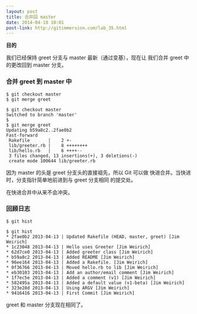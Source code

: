 ```yaml
---
layout: post
title: 合并回 master
date: 2014-04-18 10:01
post-link: http://gitimmersion.com/lab_35.html
---
```


**目的**

我们已经保持 greet 分支与 master 最新（通过变基），现在让
我们合并 greet 中的更改回到 master 分支。

### 合并 greet 到 master 中

```
$ git checkout master
$ git merge greet
```

```
$ git checkout master
Switched to branch 'master'
$
$ git merge greet
Updating b59a8c2..2fae0b2
Fast-forward
 Rakefile       |    2 +-
 lib/greeter.rb |    8 ++++++++
 lib/hello.rb   |    6 ++++--
 3 files changed, 13 insertions(+), 3 deletions(-)
 create mode 100644 lib/greeter.rb
```

因为 master 的头是 greet 分支头的直接祖先，所以 Git 可以做
快进合并。当快进时，分支指针简单地前进到与 greet 分支相同
的提交处。

在快进合并中从来不会冲突。

### 回顾日志

```
$ git hist
```

```
$ git hist
* 2fae0b2 2013-04-13 | Updated Rakefile (HEAD, master, greet) [Jim Weirich]
* 1c23048 2013-04-13 | Hello uses Greeter [Jim Weirich]
* 62d7ce0 2013-04-13 | Added greeter class [Jim Weirich]
* b59a8c2 2013-04-13 | Added README [Jim Weirich]
* 96ee164 2013-04-13 | Added a Rakefile. [Jim Weirich]
* 0f36766 2013-04-13 | Moved hello.rb to lib [Jim Weirich]
* eb30103 2013-04-13 | Add an author/email comment [Jim Weirich]
* 1f7ec5e 2013-04-13 | Added a comment (v1) [Jim Weirich]
* 582495a 2013-04-13 | Added a default value (v1-beta) [Jim Weirich]
* 323e28d 2013-04-13 | Using ARGV [Jim Weirich]
* 9416416 2013-04-13 | First Commit [Jim Weirich]
```

greet 和 master 分支现在相同了。
